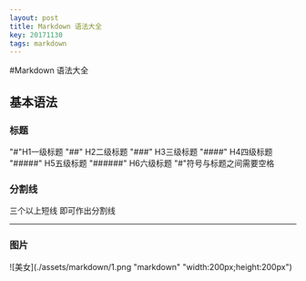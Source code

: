 ```yaml
---
layout: post
title: Markdown 语法大全
key: 20171130
tags: markdown
---
```


#Markdown 语法大全
## 基本语法

### 标题
"#"H1一级标题
"##" H2二级标题
"###" H3三级标题
"####" H4四级标题
"#####" H5五级标题
"######" H6六级标题
"#"符号与标题之间需要空格

### 分割线
三个以上短线 即可作出分割线

---
### 图片
![美女](./assets/markdown/1.png "markdown" "width:200px;height:200px")
